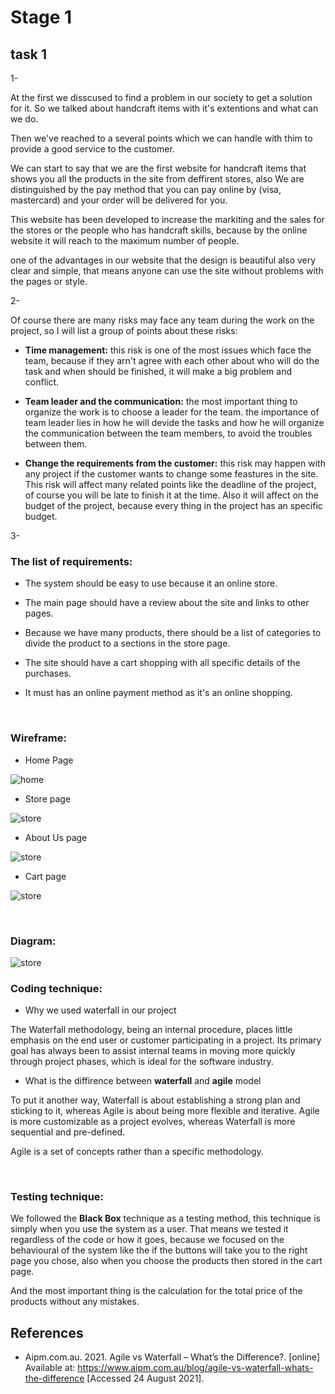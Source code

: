 # Stage 1

## task 1

1-

At the first we disscused to find a problem in our society to get a solution for it. So we talked about handcraft items with it's extentions and what can we do.

Then we've reached to a several points which we can handle with thim to provide a good service to the customer.

We can start to say that we are the first website for handcraft items that shows you all the products in the site from deffirent stores, also We are distinguished by the pay method that you can pay online by (visa, mastercard) and your order will be delivered for you.

This website has been developed to increase the markiting and the sales for the stores or the people who has handcraft skills, because by the online website it will reach to the maximum number of people.

one of the advantages in our website that the design is beautiful also very clear and simple, that means anyone can use the site without problems with the pages or style.

2-

Of course there are many risks may face any team during the work on the project, so I will list a group of points about these risks:

* **Time management:** this risk is one of the most issues which face the team, because if they arn't agree with each other about who will do the task and when should be finished, it will make a big problem and conflict.

* **Team leader and the communication:** the most important thing to organize the work is to choose a leader for the team. the importance of team leader lies in how he will devide the tasks and how he will organize the communication between the team members, to avoid the troubles between them.

* **Change the requirements from the customer:** this risk may happen with any project if the customer wants to change some feastures in the site. This risk will affect many related points like the deadline of the project, of course you will be late to finish it at the time. Also it will affect on the budget of the project, because every thing in the project has an specific budget.

3-

### **The list of requirements:**

* The system should be easy to use because it an online store.

* The main page should have a review about the site and links to other pages.

* Because we have many products, there should be a list of categories to divide the product to a sections in the store page.

* The site should have a cart shopping with all specific details of the purchases.

* It must has an online payment method as it's an online shopping.

<br>

### **Wireframe:**

* Home Page

![home](imgs/home.png)

* Store page

![store](imgs/stores.png)

* About Us page

![store](imgs/AboutUs.png)

* Cart page

![store](imgs/cart.png)

<br>

### **Diagram:**

![store](imgs/diagram.png)

### **Coding technique:**

* Why we used waterfall in our project

The Waterfall methodology, being an internal procedure, places little emphasis on the end user or customer participating in a project. Its primary goal has always been to assist internal teams in moving more quickly through project phases, which is ideal for the software industry.

* What is the diffirence between **waterfall** and **agile** model

To put it another way, Waterfall is about establishing a strong plan and sticking to it, whereas Agile is about being more flexible and iterative. Agile is more customizable as a project evolves, whereas Waterfall is more sequential and pre-defined.

Agile is a set of concepts rather than a specific methodology.

<br>

### **Testing technique:**

We followed the **Black Box** technique as a testing method, this technique is simply when you use the system as a user. That means we tested it regardless of the code or how it goes, because we focused on the behavioural of the system like the if the buttons will take you to the right page you chose, also when you choose the products then stored in the cart page.

And the most important thing is the calculation for the total price of the products without any mistakes.

## References

* Aipm.com.au. 2021. Agile vs Waterfall – What’s the Difference?. [online] Available at: <https://www.aipm.com.au/blog/agile-vs-waterfall-whats-the-difference> [Accessed 24 August 2021].
